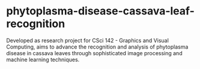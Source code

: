 # phytoplasma-disease-cassava-leaf-recognition
Developed as research project for CSci 142 - Graphics and Visual Computing, aims to advance the recognition and analysis of phytoplasma disease in cassava leaves through sophisticated image processing and machine learning techniques.
